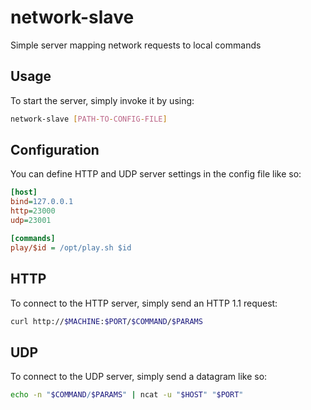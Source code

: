 # network-slave
Simple server mapping network requests to local commands

## Usage
To start the server, simply invoke it by using:
```bash
network-slave [PATH-TO-CONFIG-FILE]
```

## Configuration
You can define HTTP and UDP server settings in the config file like so:
```ini
[host]
bind=127.0.0.1
http=23000
udp=23001

[commands]
play/$id = /opt/play.sh $id
```

## HTTP
To connect to the HTTP server, simply send an HTTP 1.1 request:
```bash
curl http://$MACHINE:$PORT/$COMMAND/$PARAMS
```

## UDP
To connect to the UDP server, simply send a datagram like so:
```bash
echo -n "$COMMAND/$PARAMS" | ncat -u "$HOST" "$PORT"
```
